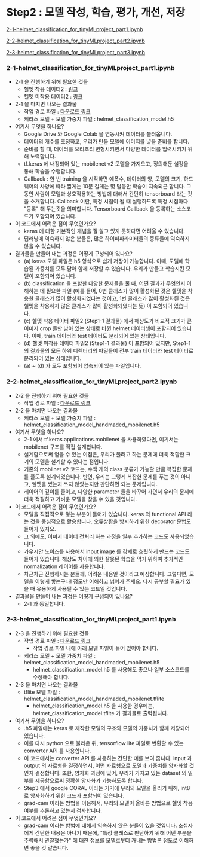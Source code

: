 # Step2 : 모델 작성, 학습, 평가, 개선, 저장

[2-1-helmet_classification_for_tinyMLproject_part1.ipynb](https://colab.research.google.com/github/yunho0130/tensorflow-lite/blob/master/usecase_watchya_mobility/Step2_Model_training_and_tflite_convert/helmet_classification_for_tinyMLproject_part1.ipynb)

[2-2-helmet_classification_for_tinyMLproject_part2.ipynb](https://colab.research.google.com/github/yunho0130/tensorflow-lite/blob/master/usecase_watchya_mobility/Step2_Model_training_and_tflite_convert/helmet_classification_for_tinyMLproject_part2.ipynb)

[2-3-helmet_classification_for_tinyMLproject_part3.ipynb](https://colab.research.google.com/github/yunho0130/tensorflow-lite/blob/master/usecase_watchya_mobility/Step2_Model_training_and_tflite_convert/helmet_classification_for_tinyMLproject_part3.ipynb)

### 2-1-helmet_classification_for_tinyMLproject_part1.ipynb

- 2-1 을 진행하기 위해 필요한 것들
    - 헬멧 착용 데이터2 : [링크](https://drive.google.com/file/d/1PeyTi_bW23ZSYvybofnON-qOmi5aG0Bi/view?usp=sharing)
    - 헬멧 미착용 데이터2 : [링크](https://drive.google.com/file/d/1p7svGkjQfg-p0cIjdMa59KyiYEv7jZVC/view)
- 2-1 을 마치면 나오는 결과물
    - 작업 경로 파일 : [다운로드 링크](https://drive.google.com/drive/folders/1epuyZaubblQXu3kV1dsEuq2ALI2ySpto?usp=sharing)
    - 케라스 모델 + 모델 가중치 파일 : helmet_classification_model.h5
- 여기서 무엇을 하나요?
    - Google Drive 와 Google Colab 을 연동시켜 데이터를 불러옵니다.
    - 데이터의 개수를 조정하고, 우리가 만들 모델에 이미지를 넣을 준비를 합니다.
    - 준비를 할 때, 데이터를 요리조리 변형시키면서 다양한 데이터를 입력시키기 위해 노력합니다.
    - tf.keras 에 내장되어 있는 mobilenet v2 모델을 가져오고, 정의해둔 설정을 통해 학습을 수행합니다.
    - Callback : 한 번 training 을 시작하면 에폭수, 데이터의 양, 모델의 크기, 하드웨어의 사양에 따라 짧게는 10분 길게는 몇 달동안 학습이 지속되곤 합니다. 그동안 사람이 모델과 상호작용하는 방법에 대해서 간단히 tensorboard  라는 것을 소개합니다. Callback 이란, 특정 시점이 될 때 실행하도록 특정 시점마다 "등록" 해 두는것을 의미합니다. Tensorboard Callback 을 등록하는 소스코드가 포함되어 있습니다.
- 이 코드에서 어려운 점이 무엇인가요?
    - keras 에 대한 기본적인 개념을 잘 알고 있지 못하다면 어려울 수 있습니다.
    - 딥러닝에 익숙하지 않은 분들은, 많은 하이퍼파라미터들의 종류들에 익숙하지 않을 수 있습니다.
- 결과물을 만들어 내는 과정은 어떻게 구성되어 있나요?
    - (a) keras 모델 파일은 h5 형식으로 쉽게 저장이 가능합니다. 이때, 모델에 학습된 가중치를 모두 담아 함께 저장할 수 있습니다. 우리가 만들고 학습시킨 모델이 포함되어 있습니다.
    - (b) classification 을 포함한 다양한 문제들을 풀 때, 어떤 결과가 무엇인지 이해하는 데 필요한 파일 (예를 들어, 0번 클래스가 많이 활성화된 것은 헬멧을 착용한 클래스가 많이 활성화되었다는 것이고, 1번 클래스가 많이 활성화된 것은 헬멧을 착용하지 않은 클래스가 많이 활성화되었다는 뜻) 이 포함되어 있습니다.
    - (c) 헬멧 착용 데이터 파일2 (Step1-1 결과물) 에서 해상도가 비교적 크기가 큰 이미지 crop 들만 남아 있는 상태로 바뀐 helmet 데이터셋이 포함되어 있습니다. 이때, train 데이터와 test 데이터도 분리되어 있는 상태입니다.
    - (d) 헬멧 미착용 데이터 파일2 (Step1-1 결과물) 이 포함되어 있지만, Step1-1 의 결과물의 모든 하위 디렉터리의 파일들이 전부 train 데이터와 test 데이터로 분리되어 있는 상태입니다.
    - (a) ~ (d) 가 모두 포함되어 압축되어 있는 파일입니다.

### 2-2-helmet_classification_for_tinyMLproject_part2.ipynb

- 2-2 을 진행하기 위해 필요한 것들
    - 작업 경로 파일 : [다운로드 링크](https://drive.google.com/drive/folders/1epuyZaubblQXu3kV1dsEuq2ALI2ySpto?usp=sharing)
- 2-2 을 마치면 나오는 결과물
    - 케라스 모델 + 모델 가중치 파일 : helmet_classification_model_handmaded_mobilenet.h5
- 여기서 무엇을 하나요?
    - 2-1 에서 tf.keras.applications.mobilenet 을 사용하였다면, 여기서는 mobilenet 구조를 직접 설계합니다.
    - 설계함으로써 얻을 수 있는 이점은, 우리가 풀려고 하는 문제에 더욱 적합한 크기의 모델을 설계할 수 있다는 점입니다.
    - 기존의 mobilnet v2 코드는, 수백 개의 class 분류가 가능할 만큼 복잡한 문제를 풀도록 설계되었습니다. 반면, 우리는 그렇게 복잡한 문제를 푸는 것이 아니고, 헬멧을 썼는지 쓰지 않았는지만 판단하면 되는 문제입니다.
    - 레이어의 깊이를 줄이고, 다양한 parameter 들을 바꾸어 가면서 우리의 문제에 더욱 적절하고 가벼운 모델을 찾을 수 있을 것입니다.
- 이 코드에서 어려운 점이 무엇인가요?
    - 모델을 직접적으로 쌓는 부분이 들어가 있습니다. keras 의 functional API 라는 것을 중심적으로 활용합니다. 오류상황을 방지하기 위한 decorator 문법도 들어가 있지요.
    - 그 외에도, 이미지 데이터 전처리 하는 과정을 일부 추가하는 코드도 사용되었습니다.
    - 가우시안 노이즈를 사용해서 input image 를 강제로 흐릿하게 만드는 코드도 들어가 있습니다. 해상도 차이에 의한 잘못된 학습을 막기 위하여 추가적인 normalization 레이어를 사용합니다.
    - 차근차근 진행하시는 분들께, 어려운 내용일 것이라고 예상합니다. 그렇다면, 모델을 이렇게 쌓는구나! 정도만 이해하고 넘어가 주세요. 다시 공부할 필요가 있을 때 유용하게 사용될 수 있는 코드일 것입니다.
- 결과물을 만들어 내는 과정은 어떻게 구성되어 있나요?
    - 2-1 과 동일합니다.

### 2-3-helmet_classification_for_tinyMLproject_part1.ipynb

- 2-3 을 진행하기 위해 필요한 것들
    - 작업 경로 파일 : [다운로드 링크](https://drive.google.com/drive/folders/1epuyZaubblQXu3kV1dsEuq2ALI2ySpto?usp=sharing)
        - 작업 경로 파일 내에 아래 모델 파일이 들어 있어야 합니다.
    - 케라스 모델 + 모델 가중치 파일 : helmet_classification_model_handmaded_mobilenet.h5
        - helmet_classification_model.h5 를 사용해도 좋으나 일부 소스코드를 수정해야 합니다.
- 2-3 을 마치면 나오는 결과물
    - tflite 모델 파일 : helmet_classification_model_handmaded_mobilenet.tflite
        - helmet_classification_model.h5 을 사용한 경우에는, helmet_classification_model.tflite 가 결과물로 출력됩니다.
- 여기서 무엇을 하나요?
    - .h5 파일에는 keras 로 제작한 모델의 구조와 모델의 가중치가 함께 저장되어 있습니다.
    - 이를 다시 python 으로 불러온 뒤, tensorflow lite 파일로 변환할 수 있는 converter API 를 사용합니다.
    - 이 코드에서는 converter API 를 사용하는 간단한 예를 보여 줍니다. input 과 output 의 자료형을 결정하면서, 어떤 자료형으로 모델과 가중치를 양자화할 것인지 결정합니다. 또한, 양자화 과정에 있어, 우리가 가지고 있는 dataset 의 일부를 제공함으로써 정확한 양자화가 가능하도록 합니다.
    - Step3 에서 google CORAL 이라는 기기에 우리의 모델을 올리기 위해, int8 로 양자화하기 위한 코드가 포함되어 있습니다.
    - grad-cam 이라는 방법을 이용해서, 우리의 모델이 올바른 방법으로 헬멧 착용여부를 추론하고 있는지 검사합니다.
- 이 코드에서 어려운 점이 무엇인가요?
    - grad-cam 이라는 방법에 대해서 익숙하지 않은 분들이 있을 것입니다. 초심자에게 간단한 내용은 아니기 때문에, "특정 클래스로 판단하기 위해 어떤 부분을 주력해서 관찰했는가" 에 대한 정보를 모델로부터 캐내는 방법론 정도로 이해하면 좋을 것 같습니다.
